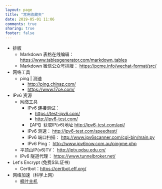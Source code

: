 ```yaml
---
layout: page
title: "常用收藏夹"
date: 2019-05-01 11:06
comments: true
sharing: true
footer: false
---
```


- 排版
    - Markdown 表格在线编辑： <https://www.tablesgenerator.com/markdown_tables>
    - Markdown 微信公众号排版： <https://pcme.info/wechat-format/src/>
- 网络工具
    - ping | 测速
        - <http://ping.chinaz.com/>
        - <https://www.17ce.com/>
- IPv6 资源
    - 网络工具
        - IPv6 连接测试：
            - <https://test-ipv6.com/>
            - <http://ipv6-test.com/>
        - 【API】获取IP(v6)地址 <http://ipv6-test.com/api/>
        - IPv6 测速： <http://ipv6-test.com/speedtest/>
        - IPv6 端口扫描： <http://www.ipv6scanner.com/cgi-bin/main.py>
        - IPv6 Ping： <http://www.ipv6now.com.au/pingme.php>
    - 平顶山IP(v6)TV： <http://iptv.pdsu.edu.cn/>
    - IPv6 隧道代理： <https://www.tunnelbroker.net/>
- Let's Encrypt (免费SSL证书)
    - Certbot：<https://certbot.eff.org/>
- 网络加速（科学上网）
    - [枫叶主机](https://www.fenghost.io/aff.php?aff=809)
